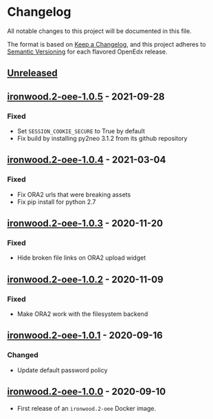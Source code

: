 # Changelog

All notable changes to this project will be documented in this file.

The format is based on [Keep a Changelog](https://keepachangelog.com/en/1.0.0/),
and this project adheres to [Semantic
Versioning](https://semver.org/spec/v2.0.0.html) for each flavored OpenEdx
release.

## [Unreleased]

## [ironwood.2-oee-1.0.5] - 2021-09-28

### Fixed

- Set `SESSION_COOKIE_SECURE` to True by default
- Fix build by installing py2neo 3.1.2 from its github repository

## [ironwood.2-oee-1.0.4] - 2021-03-04

### Fixed

- Fix ORA2 urls that were breaking assets
- Fix pip install for python 2.7

## [ironwood.2-oee-1.0.3] - 2020-11-20

### Fixed

- Hide broken file links on ORA2 upload widget

## [ironwood.2-oee-1.0.2] - 2020-11-09

### Fixed

- Make ORA2 work with the filesystem backend

## [ironwood.2-oee-1.0.1] - 2020-09-16

### Changed

- Update default password policy

## [ironwood.2-oee-1.0.0] - 2020-09-10

- First release of an `ironwood.2-oee` Docker image.

[unreleased]: https://github.com/openfun/openedx-docker/compare/ironwood.2-oee-1.0.5...HEAD
[ironwood.2-oee-1.0.5]: https://github.com/openfun/openedx-docker/compare/ironwood.2-oee-1.0.4...ironwood.2-oee-1.0.5
[ironwood.2-oee-1.0.4]: https://github.com/openfun/openedx-docker/compare/ironwood.2-oee-1.0.3...ironwood.2-oee-1.0.4
[ironwood.2-oee-1.0.3]: https://github.com/openfun/openedx-docker/compare/ironwood.2-oee-1.0.2...ironwood.2-oee-1.0.3
[ironwood.2-oee-1.0.2]: https://github.com/openfun/openedx-docker/compare/ironwood.2-oee-1.0.1...ironwood.2-oee-1.0.2
[ironwood.2-oee-1.0.1]: https://github.com/openfun/openedx-docker/compare/ironwood.2-oee-1.0.0...ironwood.2-oee-1.0.1
[ironwood.2-oee-1.0.0]: https://github.com/openfun/openedx-docker/releases/tag/ironwood.2-oee-1.0.0
